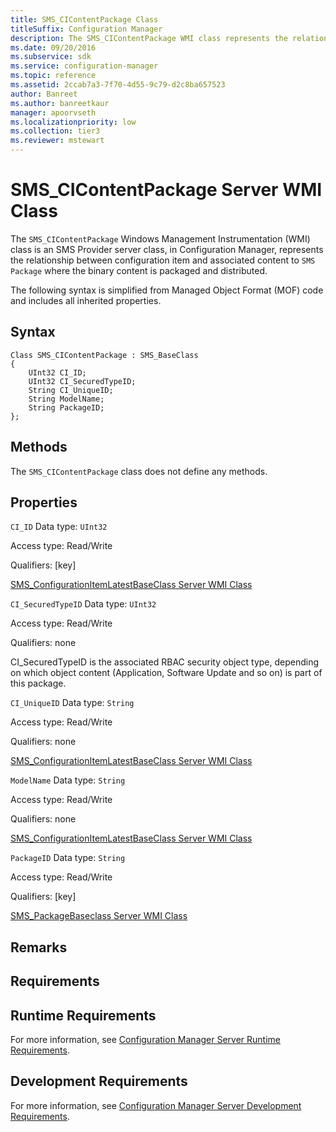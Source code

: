 ```yaml
---
title: SMS_CIContentPackage Class
titleSuffix: Configuration Manager
description: The SMS_CIContentPackage WMI class represents the relationship between configuration item and associated content to SMS Package where the binary content is packaged and distributed.
ms.date: 09/20/2016
ms.subservice: sdk
ms.service: configuration-manager
ms.topic: reference
ms.assetid: 2ccab7a3-7f70-4d55-9c79-d2c8ba657523
author: Banreet
ms.author: banreetkaur
manager: apoorvseth
ms.localizationpriority: low
ms.collection: tier3
ms.reviewer: mstewart
---
```

# SMS_CIContentPackage Server WMI Class
The `SMS_CIContentPackage` Windows Management Instrumentation (WMI) class is an SMS Provider server class, in Configuration Manager, represents the relationship between configuration item and associated content to `SMS Package` where the binary content is packaged and distributed.

 The following syntax is simplified from Managed Object Format (MOF) code and includes all inherited properties.

## Syntax

```
Class SMS_CIContentPackage : SMS_BaseClass
{
    UInt32 CI_ID;
    UInt32 CI_SecuredTypeID;
    String CI_UniqueID;
    String ModelName;
    String PackageID;
};
```

## Methods
 The `SMS_CIContentPackage` class does not define any methods.

## Properties
 `CI_ID`
 Data type: `UInt32`

 Access type: Read/Write

 Qualifiers: [key]

 [SMS_ConfigurationItemLatestBaseClass Server WMI Class](../../../develop/reference/compliance/sms_configurationitemlatestbaseclass-server-wmi-class.md)

 `CI_SecuredTypeID`
 Data type: `UInt32`

 Access type: Read/Write

 Qualifiers: none

 CI_SecuredTypeID is the associated RBAC security object type, depending on which object content (Application, Software Update and so on) is part of this package.

 `CI_UniqueID`
 Data type: `String`

 Access type: Read/Write

 Qualifiers: none

 [SMS_ConfigurationItemLatestBaseClass Server WMI Class](../../../develop/reference/compliance/sms_configurationitemlatestbaseclass-server-wmi-class.md)

 `ModelName`
 Data type: `String`

 Access type: Read/Write

 Qualifiers: none

 [SMS_ConfigurationItemLatestBaseClass Server WMI Class](../../../develop/reference/compliance/sms_configurationitemlatestbaseclass-server-wmi-class.md)

 `PackageID`
 Data type: `String`

 Access type: Read/Write

 Qualifiers: [key]

 [SMS_PackageBaseclass Server WMI Class](../../../develop/reference/core/servers/configure/sms_packagebaseclass-server-wmi-class.md)

## Remarks

## Requirements

## Runtime Requirements
 For more information, see [Configuration Manager Server Runtime Requirements](../../../develop/core/reqs/server-runtime-requirements.md).

## Development Requirements
 For more information, see [Configuration Manager Server Development Requirements](../../../develop/core/reqs/server-development-requirements.md).
